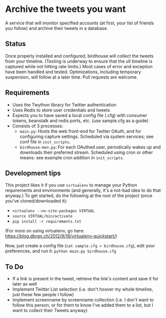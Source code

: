 # Archive the tweets you want

A service that will monitor specified accounts (at first, your list of friends you follow) and archive their tweets in a database.

## Status

Once properly installed and configured, birdhouse will collect the tweets from your timeline. (Testing is underway to ensure that the ull timeline is captured while not hitting rate limits.) Most cases of error and exception have been handled and tested. Optimizations, including temporary suspension, will follow at a later time. Pull requests are welcome.

## Requirements

- Uses the Twython library for Twitter authentication
- Uses Redis to store user credentials and tweets
- Expects you to have saved a local config file (.cfg) with consumer tokens, beanstalk and redis ports, etc. (use sample.cfg as a guide)
- Consists of 3 processes:
	- `main.py`: Hosts the web front-end for Twitter OAuth, and for configuring capture settings. Scheduled via system services; see conf file in `init_scripts`.
	- `birdhouse-mon.py`: For each OAuthed user, periodically wakes up and downloads their preferred stream. Scheduled using cron or other means: see example cron addition in `init_scripts`.

## Development tips

This project likes it if you use `virtualenv` to manage your Python requirements and environments (and generally, it's a not-bad idea to do that anyway.) To get started, do the following at the root of the project (once you've cloned/downloaded it):

* `virtualenv --no-site-packages VIRTUAL`
* `source VIRTUAL/bin/activate`
* `pip install -r requirements.txt`

(For more on using virtualenv, go here: https://blog.dbrgn.ch/2012/9/18/virtualenv-quickstart/)

Now, just create a config file (`cat sample.cfg > birdhouse.cfg`), edit your preferences, and run it: `python main.py birdhouse.cfg`

## To Do

- If a link is present in the tweet, retrieve the link's content and save it for later as well
- Implement Twitter List selection (i.e. don't hoover my whole timeline, just these few people I follow)
- Implement screenname by screenname collection (i.e. I don't want to follow this person, or for them to know I've added them to a list, but I want to collect their Tweets anyway)
